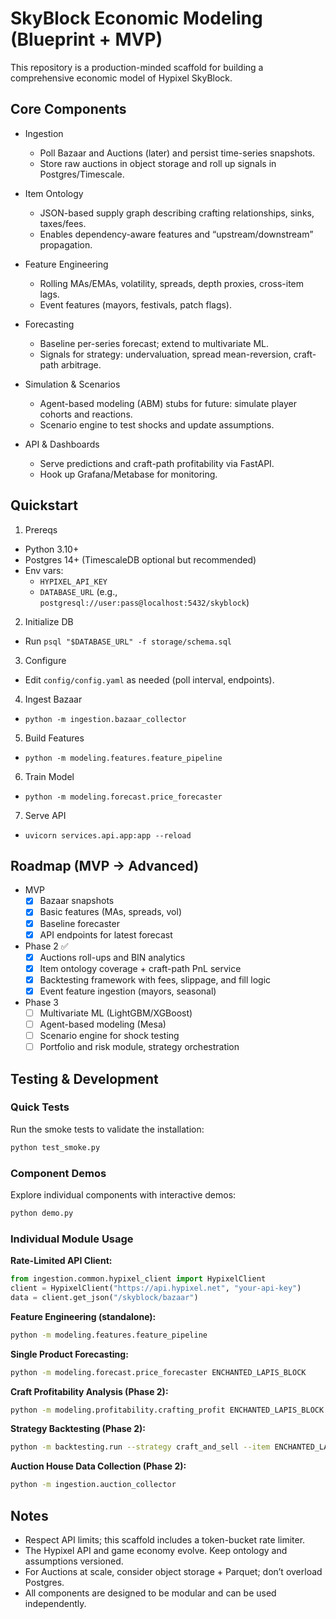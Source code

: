 # SkyBlock Economic Modeling (Blueprint + MVP)

This repository is a production-minded scaffold for building a comprehensive economic model of Hypixel SkyBlock.

## Core Components

- Ingestion
  - Poll Bazaar and Auctions (later) and persist time-series snapshots.
  - Store raw auctions in object storage and roll up signals in Postgres/Timescale.

- Item Ontology
  - JSON-based supply graph describing crafting relationships, sinks, taxes/fees.
  - Enables dependency-aware features and “upstream/downstream” propagation.

- Feature Engineering
  - Rolling MAs/EMAs, volatility, spreads, depth proxies, cross-item lags.
  - Event features (mayors, festivals, patch flags).

- Forecasting
  - Baseline per-series forecast; extend to multivariate ML.
  - Signals for strategy: undervaluation, spread mean-reversion, craft-path arbitrage.

- Simulation & Scenarios
  - Agent-based modeling (ABM) stubs for future: simulate player cohorts and reactions.
  - Scenario engine to test shocks and update assumptions.

- API & Dashboards
  - Serve predictions and craft-path profitability via FastAPI.
  - Hook up Grafana/Metabase for monitoring.

## Quickstart

1) Prereqs
- Python 3.10+
- Postgres 14+ (TimescaleDB optional but recommended)
- Env vars:
  - `HYPIXEL_API_KEY`
  - `DATABASE_URL` (e.g., `postgresql://user:pass@localhost:5432/skyblock`)

2) Initialize DB
- Run `psql "$DATABASE_URL" -f storage/schema.sql`

3) Configure
- Edit `config/config.yaml` as needed (poll interval, endpoints).

4) Ingest Bazaar
- `python -m ingestion.bazaar_collector`

5) Build Features
- `python -m modeling.features.feature_pipeline`

6) Train Model
- `python -m modeling.forecast.price_forecaster`

7) Serve API
- `uvicorn services.api.app:app --reload`

## Roadmap (MVP → Advanced)

- MVP
  - [x] Bazaar snapshots
  - [x] Basic features (MAs, spreads, vol)
  - [x] Baseline forecaster
  - [x] API endpoints for latest forecast

- Phase 2 ✅
  - [x] Auctions roll-ups and BIN analytics
  - [x] Item ontology coverage + craft-path PnL service
  - [x] Backtesting framework with fees, slippage, and fill logic
  - [x] Event feature ingestion (mayors, seasonal)

- Phase 3
  - [ ] Multivariate ML (LightGBM/XGBoost)
  - [ ] Agent-based modeling (Mesa)
  - [ ] Scenario engine for shock testing
  - [ ] Portfolio and risk module, strategy orchestration

## Testing & Development

### Quick Tests
Run the smoke tests to validate the installation:
```bash
python test_smoke.py
```

### Component Demos  
Explore individual components with interactive demos:
```bash
python demo.py
```

### Individual Module Usage

**Rate-Limited API Client:**
```python
from ingestion.common.hypixel_client import HypixelClient
client = HypixelClient("https://api.hypixel.net", "your-api-key")
data = client.get_json("/skyblock/bazaar")
```

**Feature Engineering (standalone):**
```bash
python -m modeling.features.feature_pipeline
```

**Single Product Forecasting:**
```bash
python -m modeling.forecast.price_forecaster ENCHANTED_LAPIS_BLOCK
```

**Craft Profitability Analysis (Phase 2):**
```bash
python -m modeling.profitability.crafting_profit ENCHANTED_LAPIS_BLOCK --horizon 1h --pricing median
```

**Strategy Backtesting (Phase 2):**
```bash
python -m backtesting.run --strategy craft_and_sell --item ENCHANTED_LAPIS_BLOCK --start 2025-08-01 --end 2025-09-01 --capital 10000000
```

**Auction House Data Collection (Phase 2):**
```bash
python -m ingestion.auction_collector
```

## Notes

- Respect API limits; this scaffold includes a token-bucket rate limiter.
- The Hypixel API and game economy evolve. Keep ontology and assumptions versioned.
- For Auctions at scale, consider object storage + Parquet; don’t overload Postgres.
- All components are designed to be modular and can be used independently.
